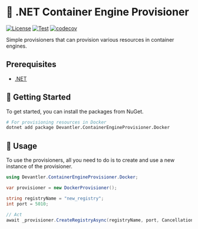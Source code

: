 # 🐳 .NET Container Engine Provisioner

[![License](https://img.shields.io/badge/License-Apache_2.0-blue.svg)](https://opensource.org/licenses/Apache-2.0)
[![Test](https://github.com/devantler-tech/dotnet-container-engine-provisioner/actions/workflows/test.yaml/badge.svg)](https://github.com/devantler-tech/dotnet-container-engine-provisioner/actions/workflows/test.yaml)
[![codecov](https://codecov.io/gh/devantler-tech/dotnet-container-engine-provisioner/graph/badge.svg?token=RhQPb4fE7z)](https://codecov.io/gh/devantler-tech/dotnet-container-engine-provisioner)

Simple provisioners that can provision various resources in container engines.

## Prerequisites

- [.NET](https://dotnet.microsoft.com/en-us/)

## 🚀 Getting Started

To get started, you can install the packages from NuGet.

```bash
# For provisioning resources in Docker
dotnet add package Devantler.ContainerEngineProvisioner.Docker
```

## 📝 Usage

To use the provisioners, all you need to do is to create and use a new instance of the provisioner.

```csharp
using Devantler.ContainerEngineProvisioner.Docker;

var provisioner = new DockerProvisioner();

string registryName = "new_registry";
int port = 5010;

// Act
await _provisioner.CreateRegistryAsync(registryName, port, CancellationToken.None);
```
